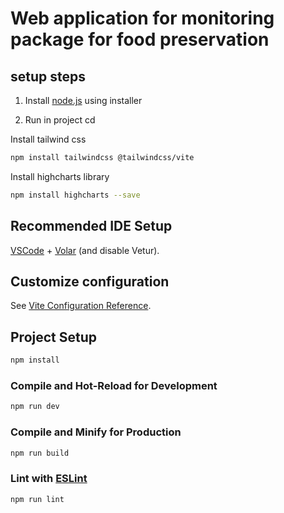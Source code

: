 # Web application for monitoring package for food preservation

## setup steps

1. Install [node.js](https://nodejs.org/en/download) using installer

2. Run in project cd

Install tailwind css
```sh
npm install tailwindcss @tailwindcss/vite
```

Install highcharts library
```sh
npm install highcharts --save
```


## Recommended IDE Setup

[VSCode](https://code.visualstudio.com/) + [Volar](https://marketplace.visualstudio.com/items?itemName=Vue.volar) (and disable Vetur).

## Customize configuration

See [Vite Configuration Reference](https://vite.dev/config/).

## Project Setup

```sh
npm install
```

### Compile and Hot-Reload for Development

```sh
npm run dev
```

### Compile and Minify for Production

```sh
npm run build
```

### Lint with [ESLint](https://eslint.org/)

```sh
npm run lint
```
